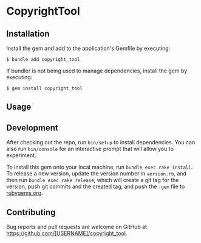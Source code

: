 # CopyrightTool

## Installation

Install the gem and add to the application's Gemfile by executing:

    $ bundle add copyright_tool

If bundler is not being used to manage dependencies, install the gem by executing:

    $ gem install copyright_tool

## Usage


## Development

After checking out the repo, run `bin/setup` to install dependencies. You can also run `bin/console` for an interactive prompt that will allow you to experiment.

To install this gem onto your local machine, run `bundle exec rake install`. To release a new version, update the version number in `version.rb`, and then run `bundle exec rake release`, which will create a git tag for the version, push git commits and the created tag, and push the `.gem` file to [rubygems.org](https://rubygems.org).

## Contributing

Bug reports and pull requests are welcome on GitHub at https://github.com/[USERNAME]/copyright_tool.
